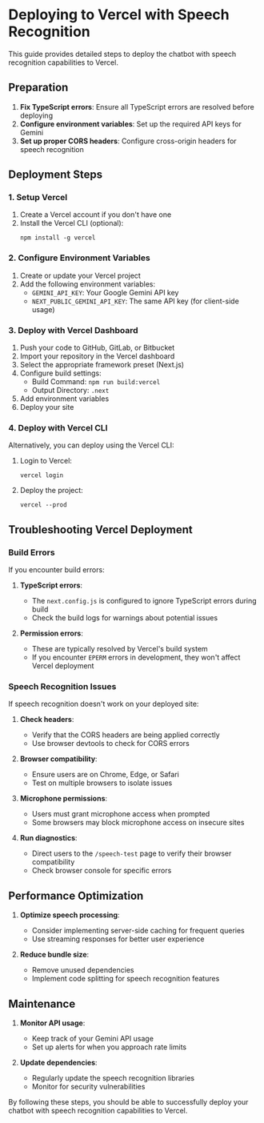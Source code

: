 # Deploying to Vercel with Speech Recognition

This guide provides detailed steps to deploy the chatbot with speech recognition capabilities to Vercel.

## Preparation

1. **Fix TypeScript errors**: Ensure all TypeScript errors are resolved before deploying
2. **Configure environment variables**: Set up the required API keys for Gemini
3. **Set up proper CORS headers**: Configure cross-origin headers for speech recognition

## Deployment Steps

### 1. Setup Vercel

1. Create a Vercel account if you don't have one
2. Install the Vercel CLI (optional):
   ```
   npm install -g vercel
   ```

### 2. Configure Environment Variables

1. Create or update your Vercel project
2. Add the following environment variables:
   - `GEMINI_API_KEY`: Your Google Gemini API key
   - `NEXT_PUBLIC_GEMINI_API_KEY`: The same API key (for client-side usage)

### 3. Deploy with Vercel Dashboard

1. Push your code to GitHub, GitLab, or Bitbucket
2. Import your repository in the Vercel dashboard
3. Select the appropriate framework preset (Next.js)
4. Configure build settings:
   - Build Command: `npm run build:vercel`
   - Output Directory: `.next`
5. Add environment variables
6. Deploy your site

### 4. Deploy with Vercel CLI

Alternatively, you can deploy using the Vercel CLI:

1. Login to Vercel:
   ```
   vercel login
   ```
2. Deploy the project:
   ```
   vercel --prod
   ```

## Troubleshooting Vercel Deployment

### Build Errors

If you encounter build errors:

1. **TypeScript errors**: 
   - The `next.config.js` is configured to ignore TypeScript errors during build
   - Check the build logs for warnings about potential issues

2. **Permission errors**:
   - These are typically resolved by Vercel's build system
   - If you encounter `EPERM` errors in development, they won't affect Vercel deployment

### Speech Recognition Issues

If speech recognition doesn't work on your deployed site:

1. **Check headers**:
   - Verify that the CORS headers are being applied correctly
   - Use browser devtools to check for CORS errors

2. **Browser compatibility**:
   - Ensure users are on Chrome, Edge, or Safari
   - Test on multiple browsers to isolate issues

3. **Microphone permissions**:
   - Users must grant microphone access when prompted
   - Some browsers may block microphone access on insecure sites

4. **Run diagnostics**:
   - Direct users to the `/speech-test` page to verify their browser compatibility
   - Check browser console for specific errors

## Performance Optimization

1. **Optimize speech processing**:
   - Consider implementing server-side caching for frequent queries
   - Use streaming responses for better user experience

2. **Reduce bundle size**:
   - Remove unused dependencies
   - Implement code splitting for speech recognition features

## Maintenance

1. **Monitor API usage**:
   - Keep track of your Gemini API usage
   - Set up alerts for when you approach rate limits

2. **Update dependencies**:
   - Regularly update the speech recognition libraries
   - Monitor for security vulnerabilities

By following these steps, you should be able to successfully deploy your chatbot with speech recognition capabilities to Vercel.
